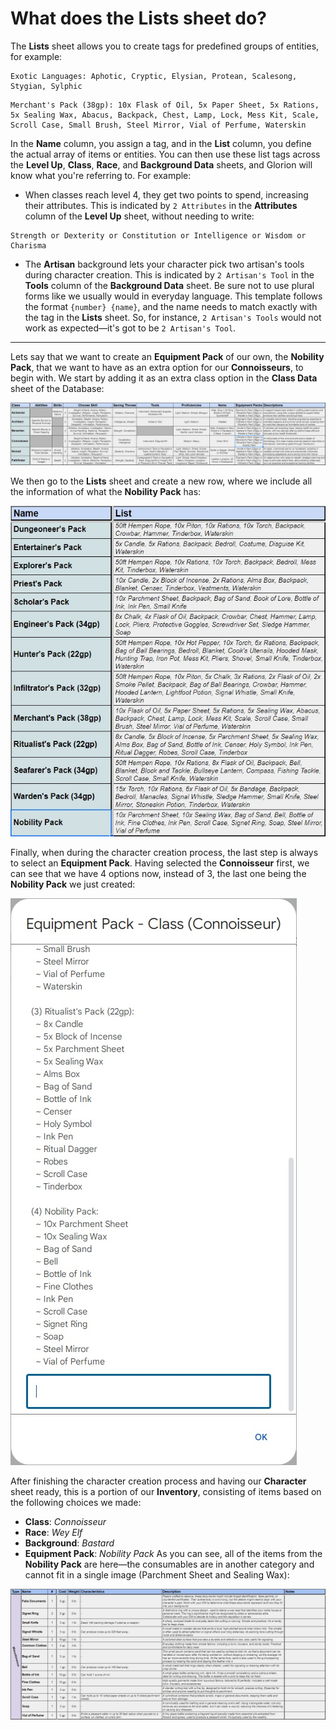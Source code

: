 # What does the Lists sheet do?

The **Lists** sheet allows you to create tags for predefined groups of entities, for example:
```
Exotic Languages: Aphotic, Cryptic, Elysian, Protean, Scalesong, Stygian, Sylphic
```
```
Merchant's Pack (38gp): 10x Flask of Oil, 5x Paper Sheet, 5x Rations, 5x Sealing Wax, Abacus, Backpack, Chest, Lamp, Lock, Mess Kit, Scale, Scroll Case, Small Brush, Steel Mirror, Vial of Perfume, Waterskin
```
In the **Name** column, you assign a tag, and in the **List** column, you define the actual array of items or entities. You can then use these list tags across the **Level Up**, **Class**, **Race**, and **Background Data** sheets, and Glorion will know what you're referring to. For example:
- When classes reach level 4, they get two points to spend, increasing their attributes. This is indicated by `2 Attributes` in the **Attributes** column of the **Level Up** sheet, without needing to write:
```
Strength or Dexterity or Constitution or Intelligence or Wisdom or Charisma
```
- The **Artisan** background lets your character pick two artisan's tools during character creation. This is indicated by `2 Artisan's Tool` in the **Tools** column of the **Background Data** sheet. Be sure not to use plural forms like we usually would in everyday language. This template follows the format `{number} {name}`, and the name needs to match exactly with the tag in the **Lists** sheet. So, for instance, `2 Artisan's Tools` would not work as expected—it's got to be `2 Artisan's Tool`.

---

Lets say that we want to create an **Equipment Pack** of our own, the **Nobility Pack**, that we want to have as an extra option for our **Connoisseurs**, to begin with. We start by adding it as an extra class option in the **Class Data** sheet of the Database:

![Nobility Pack](/Assets/Images/FAQ/8.What%20does%20the%20Lists%20sheet%20do/1.nobility-pack.jpg)

We then go to the **Lists** sheet and create a new row, where we include all the information of what the **Nobility Pack** has:

![Lists](/Assets/Images/FAQ/8.What%20does%20the%20Lists%20sheet%20do/2.lists.jpg)

Finally, when during the character creation process, the last step is always to select an **Equipment Pack**. Having selected the **Connoisseur** first, we can see that we have 4 options now, instead of 3, the last one being the **Nobility Pack** we just created:

![Select Equipment Pack](/Assets/Images/FAQ/8.What%20does%20the%20Lists%20sheet%20do/3.select-equipment-pack.jpg)

After finishing the character creation process and having our **Character** sheet ready, this is a portion of our **Inventory**, consisting of items based on the following choices we made:
- **Class**: *Connoisseur*
- **Race**: *Wey Elf*
- **Background**: *Bastard*
- **Equipment Pack**: *Nobility Pack*
As you can see, all of the items from the **Nobility Pack** are here—the consumables are in another category and cannot fit in a single image (Parchment Sheet and Sealing Wax):

![Inventory](/Assets/Images/FAQ/8.What%20does%20the%20Lists%20sheet%20do/4.inventory.jpg)
